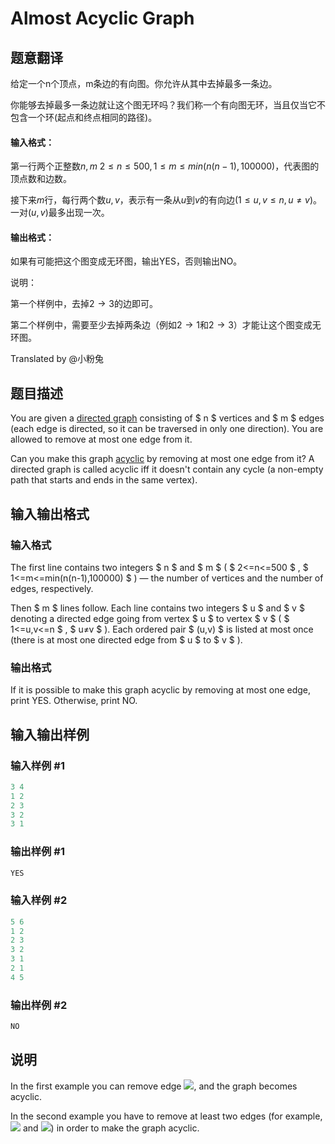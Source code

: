# Almost Acyclic Graph

## 题意翻译

给定一个n个顶点，m条边的有向图。你允许从其中去掉最多一条边。

你能够去掉最多一条边就让这个图无环吗？我们称一个有向图无环，当且仅当它不包含一个环(起点和终点相同的路径)。

#### 输入格式：

第一行两个正整数$n,m$ $2\le n\le 500,1\le m\le min(n(n-1),100000)$，代表图的顶点数和边数。

接下来$m$行，每行两个数$u,v$，表示有一条从$u$到$v$的有向边($1\le u,v\le n,u\ne v$)。一对$(u,v)$最多出现一次。

#### 输出格式：

如果有可能把这个图变成无环图，输出YES，否则输出NO。

说明：

第一个样例中，去掉$2\to 3$的边即可。

第二个样例中，需要至少去掉两条边（例如$2\to 1$和$2\to 3$）才能让这个图变成无环图。

Translated by @小粉兔 

## 题目描述

You are given a [directed graph](https://en.wikipedia.org/wiki/Directed_graph) consisting of $ n $ vertices and $ m $ edges (each edge is directed, so it can be traversed in only one direction). You are allowed to remove at most one edge from it.

Can you make this graph [acyclic](https://en.wikipedia.org/wiki/Directed_acyclic_graph) by removing at most one edge from it? A directed graph is called acyclic iff it doesn't contain any cycle (a non-empty path that starts and ends in the same vertex).

## 输入输出格式

### 输入格式

The first line contains two integers $ n $ and $ m $ ( $ 2<=n<=500 $ , $ 1<=m<=min(n(n-1),100000) $ ) — the number of vertices and the number of edges, respectively.

Then $ m $ lines follow. Each line contains two integers $ u $ and $ v $ denoting a directed edge going from vertex $ u $ to vertex $ v $ ( $ 1<=u,v<=n $ , $ u≠v $ ). Each ordered pair $ (u,v) $ is listed at most once (there is at most one directed edge from $ u $ to $ v $ ).

### 输出格式

If it is possible to make this graph acyclic by removing at most one edge, print YES. Otherwise, print NO.

## 输入输出样例

### 输入样例 #1

```cpp
3 4
1 2
2 3
3 2
3 1

```
### 输出样例 #1

```cpp
YES

```
### 输入样例 #2

```cpp
5 6
1 2
2 3
3 2
3 1
2 1
4 5

```
### 输出样例 #2

```cpp
NO

```
## 说明

In the first example you can remove edge ![](https://cdn.luogu.com.cn/upload/vjudge_pic/CF915D/f1138b32236a89525fad2b8c02b9cbfbd546dfad.png), and the graph becomes acyclic.

In the second example you have to remove at least two edges (for example, ![](https://cdn.luogu.com.cn/upload/vjudge_pic/CF915D/7480c546ca7ee72615c3ded7d769355b1c864f93.png) and ![](https://cdn.luogu.com.cn/upload/vjudge_pic/CF915D/f1138b32236a89525fad2b8c02b9cbfbd546dfad.png)) in order to make the graph acyclic.

